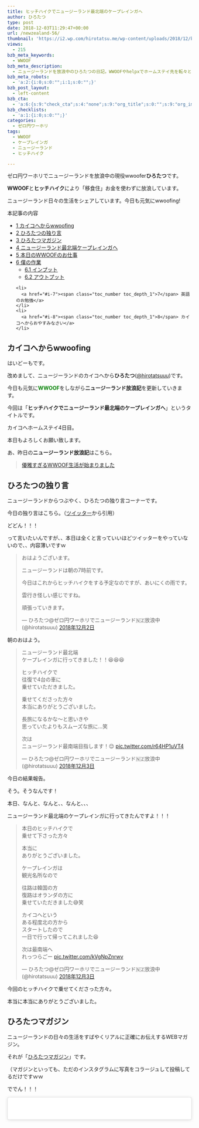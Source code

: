 ```yaml
---
title: ヒッチハイクでニュージーランド最北端のケープレインガへ
author: ひろたつ
type: post
date: 2018-12-03T11:29:47+00:00
url: /newzealand-56/
thumbnail: 'https://i2.wp.com/hirotatsu.me/wp-content/uploads/2018/12/b88de83fd0d4daa3710206d54c4ee801.png?fit=304%2C171&ssl=1'
views:
  - 215
bzb_meta_keywords:
  - WWOOF
bzb_meta_description:
  - ニュージーランドを放浪中のひろたつの日記。WWOOFやhelpxでホームステイ先を転々とし、ヒッチハイクで移動する。今日も元気にwwoofing！
bzb_meta_robots:
  - 'a:2:{i:0;s:0:"";i:1;s:0:"";}'
bzb_post_layout:
  - left-content
bzb_cta:
  - 'a:6:{s:9:"check_cta";s:4:"none";s:9:"org_title";s:0:"";s:9:"org_image";s:0:"";s:11:"org_content";s:0:"";s:15:"org_button_text";s:0:"";s:14:"org_button_url";s:0:"";}'
bzb_checklists:
  - 'a:1:{i:0;s:0:"";}'
categories:
  - ゼロ円ワーホリ
tags:
  - WWOOF
  - ケープレインガ
  - ニュージーランド
  - ヒッチハイク

---
```

ゼロ円ワーホリでニュージーランドを放浪中の現役wwoofer**ひろたつ**です。
  
**WWOOF**と**ヒッチハイク**により「移食住」お金を使わずに放浪しています。
  
ニュージーランド日々の生活をシェアしています。今日も元気にwwoofing!

<!--more-->

<div id="toc_container" class="toc_transparent no_bullets">
  <p class="toc_title">
    本記事の内容
  </p>
  
  <ul class="toc_list">
    <li>
      <a href="#wwoofing"><span class="toc_number toc_depth_1">1</span> カイコへからwwoofing</a>
    </li>
    <li>
      <a href="#i"><span class="toc_number toc_depth_1">2</span> ひろたつの独り言</a>
    </li>
    <li>
      <a href="#i-2"><span class="toc_number toc_depth_1">3</span> ひろたつマガジン</a>
    </li>
    <li>
      <a href="#i-3"><span class="toc_number toc_depth_1">4</span> ニュージーランド最北端ケープレインガへ</a>
    </li>
    <li>
      <a href="#WWOOF"><span class="toc_number toc_depth_1">5</span> 本日のWWOOFのお仕事</a>
    </li>
    <li>
      <a href="#i-4"><span class="toc_number toc_depth_1">6</span> 僕の作業</a><ul>
        <li>
          <a href="#i-5"><span class="toc_number toc_depth_2">6.1</span> インプット</a>
        </li>
        <li>
          <a href="#i-6"><span class="toc_number toc_depth_2">6.2</span> アウトプット</a>
        </li>
      </ul>
    </li>
    
    <li>
      <a href="#i-7"><span class="toc_number toc_depth_1">7</span> 英語のお勉強</a>
    </li>
    <li>
      <a href="#i-8"><span class="toc_number toc_depth_1">8</span> カイコへからおやすみなさい</a>
    </li>
  </ul>
</div>

## <span id="wwoofing">カイコへからwwoofing</span>

はいどーもです。
  
改めまして、ニュージーランドのカイコへから**ひろたつ**</a>(<a href="https://twitter.com/hirotatsuuu" rel="noopener" target="_blank">@hirotatsuuu</a>)です。
  
今日も元気に<span style="color: green; font-weight: bold;">WWOOF</span>をしながら**ニュージーランド放浪記**を更新していきます。

今回は「**ヒッチハイクでニュージーランド最北端のケープレインガへ**」というタイトルです。

カイコへホームステイ4日目。

本日もよろしくお願い致します。

あ、昨日の**ニュージーランド放浪記**はこちら。

<blockquote class="wp-embedded-content" data-secret="NwYk780WuS">
  <p>
    <a href="https://hirotatsu.me/newzealand-55/">優雅すぎるWWOOF生活が始まりました</a>
  </p>
</blockquote>

<iframe class="wp-embedded-content" sandbox="allow-scripts" security="restricted" style="position: absolute; clip: rect(1px, 1px, 1px, 1px);" src="https://hirotatsu.me/newzealand-55/embed/#?secret=NwYk780WuS" data-secret="NwYk780WuS" width="500" height="282" title="&#8220;優雅すぎるWWOOF生活が始まりました&#8221; &#8212; 世界のひろたつから" frameborder="0" marginwidth="0" marginheight="0" scrolling="no"></iframe>

## <span id="i">ひろたつの独り言</span>

ニュージーランドからつぶやく、ひろたつの独り言コーナーです。

今日の独り言はこちら。（<a href="https://twitter.com/hirotatsuuu" rel="noopener" target="_blank">ツイッター</a>から引用）

どどん！！！

って言いたいんですが、、本日は全くと言っていいほどツイッターをやっていないので、、内容薄いですｗ

<blockquote class="twitter-tweet" data-lang="ja">
  <p lang="ja" dir="ltr">
    おはようございます。
  </p>
  
  <p>
    ニュージーランドは朝の7時前です。
  </p>
  
  <p>
    今日はこれからヒッチハイクをする予定なのですが、あいにくの雨です。
  </p>
  
  <p>
    雲行き怪しい感じですね。
  </p>
  
  <p>
    頑張っていきます。
  </p>
  
  <p>
    &mdash; ひろたつ@ゼロ円ワーホリでニュージーランド🇳🇿放浪中 (@hirotatsuuu) <a href="https://twitter.com/hirotatsuuu/status/1069287473946099712?ref_src=twsrc%5Etfw">2018年12月2日</a>
  </p>
</blockquote>



朝のおはよう。

<blockquote class="twitter-tweet" data-lang="ja">
  <p lang="ja" dir="ltr">
    ニュージーランド最北端<br />ケープレインガに行ってきました！！😆😆😆
  </p>
  
  <p>
    ヒッチハイクで<br />往復で4台の車に<br />乗せていただきました。
  </p>
  
  <p>
    乗せてくださった方々<br />本当にありがとうございました。
  </p>
  
  <p>
    長旅になるかな〜と思いきや<br />思っていたよりもスムーズな旅に&#8230;笑
  </p>
  
  <p>
    次は<br />ニュージーランド最南端目指します！😌 <a href="https://t.co/r64HP1uVT4">pic.twitter.com/r64HP1uVT4</a>
  </p>
  
  <p>
    &mdash; ひろたつ@ゼロ円ワーホリでニュージーランド🇳🇿放浪中 (@hirotatsuuu) <a href="https://twitter.com/hirotatsuuu/status/1069537348008972289?ref_src=twsrc%5Etfw">2018年12月3日</a>
  </p>
</blockquote>



今日の結果報告。

そう。そうなんです！

本日、なんと、なんと、、なんと、、、

ニュージーランド最北端のケープレインガに行ってきたんですよ！！！

<blockquote class="twitter-tweet" data-lang="ja">
  <p lang="ja" dir="ltr">
    本日のヒッチハイクで<br />乗せて下さった方々
  </p>
  
  <p>
    本当に<br />ありがとうございました。
  </p>
  
  <p>
    ケープレインガは<br />観光名所なので
  </p>
  
  <p>
    往路は韓国の方<br />復路はオランダの方に<br />乗せていただきました😅笑
  </p>
  
  <p>
    カイコへという<br />ある程度北の方から<br />スタートしたので<br />一日で行って帰ってこれました😆
  </p>
  
  <p>
    次は最南端へ<br />れっつらごー <a href="https://t.co/kVgNpZnrwv">pic.twitter.com/kVgNpZnrwv</a>
  </p>
  
  <p>
    &mdash; ひろたつ@ゼロ円ワーホリでニュージーランド🇳🇿放浪中 (@hirotatsuuu) <a href="https://twitter.com/hirotatsuuu/status/1069547285732683777?ref_src=twsrc%5Etfw">2018年12月3日</a>
  </p>
</blockquote>



今回のヒッチハイクで乗せてくださった方々。

本当に本当にありがとうございました。

## <span id="i-2">ひろたつマガジン</span>

ニュージーランドの日々の生活をすばやくリアルに正確にお伝えするWEBマガジン。
  
それが「<a href="https://www.instagram.com/hirotatsu_mag" rel="noopener" target="_blank">ひろたつマガジン</a>」です。
  
（マガジンといっても、ただのインスタグラムに写真をコラージュして投稿してるだけですｗｗ

ででん！！！

<blockquote class="instagram-media" data-instgrm-permalink="https://www.instagram.com/p/Bq7CQVOg8sF/?utm_source=ig_embed&utm_medium=loading" data-instgrm-version="12" style=" background:#FFF; border:0; border-radius:3px; box-shadow:0 0 1px 0 rgba(0,0,0,0.5),0 1px 10px 0 rgba(0,0,0,0.15); margin: 1px; max-width:540px; min-width:326px; padding:0; width:99.375%; width:-webkit-calc(100% - 2px); width:calc(100% - 2px);">
  <div style="padding:16px;">
    <a href="https://www.instagram.com/p/Bq7CQVOg8sF/?utm_source=ig_embed&utm_medium=loading" style=" background:#FFFFFF; line-height:0; padding:0 0; text-align:center; text-decoration:none; width:100%;" target="_blank"> </p> 
    
    <div style=" display: flex; flex-direction: row; align-items: center;">
      <div style="background-color: #F4F4F4; border-radius: 50%; flex-grow: 0; height: 40px; margin-right: 14px; width: 40px;">
      </div>
      
      <div style="display: flex; flex-direction: column; flex-grow: 1; justify-content: center;">
        <div style=" background-color: #F4F4F4; border-radius: 4px; flex-grow: 0; height: 14px; margin-bottom: 6px; width: 100px;">
        </div>
        
        <div style=" background-color: #F4F4F4; border-radius: 4px; flex-grow: 0; height: 14px; width: 60px;">
        </div>
      </div>
    </div>
    
    <div style="padding: 19% 0;">
    </div>
    
    <div style="display:block; height:50px; margin:0 auto 12px; width:50px;">
      <svg width="50px" height="50px" viewBox="0 0 60 60" version="1.1" xmlns="https://www.w3.org/2000/svg" xmlns:xlink="https://www.w3.org/1999/xlink"><g stroke="none" stroke-width="1" fill="none" fill-rule="evenodd"><g transform="translate(-511.000000, -20.000000)" fill="#000000"><g><path d="M556.869,30.41 C554.814,30.41 553.148,32.076 553.148,34.131 C553.148,36.186 554.814,37.852 556.869,37.852 C558.924,37.852 560.59,36.186 560.59,34.131 C560.59,32.076 558.924,30.41 556.869,30.41 M541,60.657 C535.114,60.657 530.342,55.887 530.342,50 C530.342,44.114 535.114,39.342 541,39.342 C546.887,39.342 551.658,44.114 551.658,50 C551.658,55.887 546.887,60.657 541,60.657 M541,33.886 C532.1,33.886 524.886,41.1 524.886,50 C524.886,58.899 532.1,66.113 541,66.113 C549.9,66.113 557.115,58.899 557.115,50 C557.115,41.1 549.9,33.886 541,33.886 M565.378,62.101 C565.244,65.022 564.756,66.606 564.346,67.663 C563.803,69.06 563.154,70.057 562.106,71.106 C561.058,72.155 560.06,72.803 558.662,73.347 C557.607,73.757 556.021,74.244 553.102,74.378 C549.944,74.521 548.997,74.552 541,74.552 C533.003,74.552 532.056,74.521 528.898,74.378 C525.979,74.244 524.393,73.757 523.338,73.347 C521.94,72.803 520.942,72.155 519.894,71.106 C518.846,70.057 518.197,69.06 517.654,67.663 C517.244,66.606 516.755,65.022 516.623,62.101 C516.479,58.943 516.448,57.996 516.448,50 C516.448,42.003 516.479,41.056 516.623,37.899 C516.755,34.978 517.244,33.391 517.654,32.338 C518.197,30.938 518.846,29.942 519.894,28.894 C520.942,27.846 521.94,27.196 523.338,26.654 C524.393,26.244 525.979,25.756 528.898,25.623 C532.057,25.479 533.004,25.448 541,25.448 C548.997,25.448 549.943,25.479 553.102,25.623 C556.021,25.756 557.607,26.244 558.662,26.654 C560.06,27.196 561.058,27.846 562.106,28.894 C563.154,29.942 563.803,30.938 564.346,32.338 C564.756,33.391 565.244,34.978 565.378,37.899 C565.522,41.056 565.552,42.003 565.552,50 C565.552,57.996 565.522,58.943 565.378,62.101 M570.82,37.631 C570.674,34.438 570.167,32.258 569.425,30.349 C568.659,28.377 567.633,26.702 565.965,25.035 C564.297,23.368 562.623,22.342 560.652,21.575 C558.743,20.834 556.562,20.326 553.369,20.18 C550.169,20.033 549.148,20 541,20 C532.853,20 531.831,20.033 528.631,20.18 C525.438,20.326 523.257,20.834 521.349,21.575 C519.376,22.342 517.703,23.368 516.035,25.035 C514.368,26.702 513.342,28.377 512.574,30.349 C511.834,32.258 511.326,34.438 511.181,37.631 C511.035,40.831 511,41.851 511,50 C511,58.147 511.035,59.17 511.181,62.369 C511.326,65.562 511.834,67.743 512.574,69.651 C513.342,71.625 514.368,73.296 516.035,74.965 C517.703,76.634 519.376,77.658 521.349,78.425 C523.257,79.167 525.438,79.673 528.631,79.82 C531.831,79.965 532.853,80.001 541,80.001 C549.148,80.001 550.169,79.965 553.369,79.82 C556.562,79.673 558.743,79.167 560.652,78.425 C562.623,77.658 564.297,76.634 565.965,74.965 C567.633,73.296 568.659,71.625 569.425,69.651 C570.167,67.743 570.674,65.562 570.82,62.369 C570.966,59.17 571,58.147 571,50 C571,41.851 570.966,40.831 570.82,37.631"></path></g></g></g></svg>
    </div>
    
    <div style="padding-top: 8px;">
      <div style=" color:#3897f0; font-family:Arial,sans-serif; font-size:14px; font-style:normal; font-weight:550; line-height:18px;">
        View this post on Instagram
      </div>
    </div>
    
    <div style="padding: 12.5% 0;">
    </div>
    
    <div style="display: flex; flex-direction: row; margin-bottom: 14px; align-items: center;">
      <div>
        <div style="background-color: #F4F4F4; border-radius: 50%; height: 12.5px; width: 12.5px; transform: translateX(0px) translateY(7px);">
        </div>
        
        <div style="background-color: #F4F4F4; height: 12.5px; transform: rotate(-45deg) translateX(3px) translateY(1px); width: 12.5px; flex-grow: 0; margin-right: 14px; margin-left: 2px;">
        </div>
        
        <div style="background-color: #F4F4F4; border-radius: 50%; height: 12.5px; width: 12.5px; transform: translateX(9px) translateY(-18px);">
        </div>
      </div>
      
      <div style="margin-left: 8px;">
        <div style=" background-color: #F4F4F4; border-radius: 50%; flex-grow: 0; height: 20px; width: 20px;">
        </div>
        
        <div style=" width: 0; height: 0; border-top: 2px solid transparent; border-left: 6px solid #f4f4f4; border-bottom: 2px solid transparent; transform: translateX(16px) translateY(-4px) rotate(30deg)">
        </div>
      </div>
      
      <div style="margin-left: auto;">
        <div style=" width: 0px; border-top: 8px solid #F4F4F4; border-right: 8px solid transparent; transform: translateY(16px);">
        </div>
        
        <div style=" background-color: #F4F4F4; flex-grow: 0; height: 12px; width: 16px; transform: translateY(-4px);">
        </div>
        
        <div style=" width: 0; height: 0; border-top: 8px solid #F4F4F4; border-left: 8px solid transparent; transform: translateY(-4px) translateX(8px);">
        </div>
      </div>
    </div>
    
    <div style="display: flex; flex-direction: column; flex-grow: 1; justify-content: center; margin-bottom: 24px;">
      <div style=" background-color: #F4F4F4; border-radius: 4px; flex-grow: 0; height: 14px; margin-bottom: 6px; width: 224px;">
      </div>
      
      <div style=" background-color: #F4F4F4; border-radius: 4px; flex-grow: 0; height: 14px; width: 144px;">
      </div>
    </div>
    
    <p>
      </a>
    </p>
    
    <p style=" color:#c9c8cd; font-family:Arial,sans-serif; font-size:14px; line-height:17px; margin-bottom:0; margin-top:8px; overflow:hidden; padding:8px 0 7px; text-align:center; text-overflow:ellipsis; white-space:nowrap;">
      <a href="https://www.instagram.com/p/Bq7CQVOg8sF/?utm_source=ig_embed&utm_medium=loading" style=" color:#c9c8cd; font-family:Arial,sans-serif; font-size:14px; font-style:normal; font-weight:normal; line-height:17px; text-decoration:none;" target="_blank">ひろたつマガジンさん(@hirotatsu_mag)がシェアした投稿</a> &#8211; <time style=" font-family:Arial,sans-serif; font-size:14px; line-height:17px;" datetime="2018-12-03T10:49:42+00:00">2018年12月月3日午前2時49分PST</time>
    </p></div> </blockquote> 
    
    <p>
    </p>
    
    <p>
      一言で言えば上のツイートの写真のコラージュですｗ
    </p>
    
    <p>
      本日やったことはこれしか無いので笑
    </p>
    
    <p>
      「ふとおもい ヒッチハイクで　たびにでる」<br /> by ひろたつ
    </p>
    
    <p>
      フォローお待ちしてます😉<br /> 👉<a href="https://www.instagram.com/hirotatsu_mag" rel="noopener" target="_blank">ひろたつマガジン</a>
    </p>
    
    <p>
      あ、こちらもよければぜひぜひ〜<br /> 👉<a href="https://www.instagram.com/hirotatsuuuu" rel="noopener" target="_blank">世界のひろたつから</a>
    </p>
    
    <h2>
      <span id="i-3">ニュージーランド最北端ケープレインガへ</span>
    </h2>
    
    <p>
      というわけで、上で何度も話が出ていますが、<br /> 本日、ニュージーランドの最北端である「ケープレインガ」にヒッチハイクで行ってきました！！！
    </p>
    
    <p>
      いえい！！！！
    </p>
    
    <p>
      これは嬉しいですね。<br /> ヒッチハイクニュージーランド一周の一つのポイントなので、とても大切な一日となりました。
    </p>
    
    <p>
      今回乗せて下さったのは4台の車です。
    </p>
    
    <p>
      今いるところが「カイコへ」というところで、ある程度北の方まで来ているので、そんなに遠くなかったです。<br /> （距離としたら200km無いくらいだと思います）
    </p>
    
    <p>
      ケープレインガは観光名所となっているため<br /> ヒッチハイクで乗せて下さったのが、
    </p>
    
    <p>
      往路は韓国の方<br /> 復路はオランダの方
    </p>
    
    <p>
      というね。<br /> とてもグローバルに富んだヒッチハイク旅となりました。
    </p>
    
    <p>
      そして、最後に、、
    </p>
    
    <p>
      ぼくの予定では「カイコへ」まで戻ってくればホストが迎えに来てくれると思っていたんですが、、<br /> ちょっと手違いで、迎えに来てもらえないということで、<br /> 頑張ってヒッチハイクで帰ることになった僕が、<br /> カイコへの街を右往左往していると、<br /> とある車の中から声がしましてですね。
    </p>
    
    <p>
      「助けが必要かい？」
    </p>
    
    <p>
      と聞かれて、、今の状況を話すと、<br /> なんと、<br /> その方今のホームレス先のホストのことを知っていまして、それで送ってくれる事になりました！<br /> いや〜<br /> 世界は狭い！<br /> いや、この街が狭いのか？笑
    </p>
    
    <p>
      そのへんはさておき、<br /> とりあえず、一旦家に帰ってからねと言われてついていくと、<br /> 家に招かれて、<br /> ホットチョコレートを飲みながら、<br /> 子供がゲーム（フォートナイト）をしているのを見て、<br /> ごはんの時間になって<br /> まさかのご飯もご一緒して<br /> そのままホームステイ先まで送ってくださいました。
    </p>
    
    <p>
      ま、じ、で、！！！
    </p>
    
    <p>
      優しすぎです。。。
    </p>
    
    <p>
      この優しさは、、相当刺さりました。<br /> こんなにも「親切心」を感じることってなかなかないです。
    </p>
    
    <p>
      ヒッチハイクは僕がアピールしてお願いして乗せて頂くパターンなのですが、<br /> 今回は「どうしたの？」「困ってるの？」っていう声から始まったので、、<br /> すごく嬉しかったです。
    </p>
    
    <p>
      僕もこういう人になりたい。<br /> というより、絶対なる。<br /> そう心に誓いました。
    </p>
    
    <p>
      こうやって人は親切を受けて親切な人になっていくんですかね。<br /> 優しさってその場で終わらずに、どんどん未来に連鎖していくんだなって感じました。
    </p>
    
    <p>
      この方は「マオリ」の方で、なんかマオリが一気に好きになりました笑
    </p>
    
    <p>
      という感じのヒッチハイク旅の締めくくりとなりました。
    </p>
    
    <p>
      本当にありがとうございました。
    </p>
    
    <h2>
      <span id="WWOOF">本日のWWOOFのお仕事</span>
    </h2>
    
    <p>
      なし。
    </p>
    
    <p>
      だって今日は僕のOFFの日だもん！
    </p>
    
    <h2>
      <span id="i-4">僕の作業</span>
    </h2>
    
    <p>
      本日、僕が行ったインプットやアウトプット、その他諸々をシェアします。<br /> （遊んでばっかりじゃないですよってことを伝えるために、、、
    </p>
    
    <p>
      何かの参考になればと思います。
    </p>
    
    <h3>
      <span id="i-5">インプット</span>
    </h3>
    
    <p>
      なし。
    </p>
    
    <p>
      だって今日はずっと活動してたんだもん。
    </p>
    
    <h3>
      <span id="i-6">アウトプット</span>
    </h3>
    
    <ul>
      <li>
        ツイート 3件
      </li>
      <li>
        インスタ 2件
      </li>
      <li>
        ブログ 1件
      </li>
    </ul>
    
    <p>
      こんなもんですね笑
    </p>
    
    <h2>
      <span id="i-7">英語のお勉強</span>
    </h2>
    
    <p>
      ここでは、毎日僕が新しく覚えた英語を3つご紹介します。<br /> 僕の英語力の低さが露呈しますが、、しゃーなしｗ
    </p>
    
    <ul>
      <li>
        Kia ora こんにちは
      </li>
      <li>
        bamboo 竹
      </li>
      <li>
        quite かなり、とても
      </li>
    </ul>
    
    <p>
      1つ目はマオリ語です。笑<br /> とても良く聞きますし、目にします。（ニュージーランドでは。笑）<br /> 3つ目はなんかオランダの方と話していたらすごい聞きました。
    </p>
    
    <h2>
      <span id="i-8">カイコへからおやすみなさい</span>
    </h2>
    
    <p>
      本日のWWOOFな一日はいかがだったでしょうか。<br /> ワーホリや留学を考えてる人、WWOOFやhelpx,workawayを使ってホームステイをしようと考えてる人、お金を使わずに海外に長期滞在しようと考えてる人へ、何かの参考になれば幸いです。
    </p>
    
    <p>
      以上、<span style="color: blue; font-weight: bold;">住所不定無職でニュージーランドを放浪</span>しながらカイコへでwwoofingをしている<strong>ひろたつ</strong></a>(<a href="https://twitter.com/hirotatsuuu" rel="noopener" target="_blank">@hirotatsuuu</a>)の一日でした。
    </p>
    
    <p>
      最後まで読んでくださり、ありがとうございました。<br /> 僕のニュージーランド放浪はこれからも続きます。<br /> なので、明日の<strong>ニュージーランド放浪記</strong>もぜひ見てくださいな〜<br /> コメント等もお待ちしてます😉
    </p>
    
    <hr />
    
    <p>
      「世界のひろたつから」では、ニュージーランド放浪記以外にも様々な記事を公開しています。<br /> 興味がありましたら、何かの参考にしてください。
    </p>
    
    <p>
      僕がニュージーランドを放浪している理由は<strong>英語</strong>のためです。
    </p>
    
    <blockquote class="wp-embedded-content" data-secret="UPAPst5LoK">
      <p>
        <a href="https://hirotatsu.me/why-english-speaking/">なぜ僕が英語を喋れるようになりたいのか？</a>
      </p>
    </blockquote>
    
    <p>
      <iframe class="wp-embedded-content" sandbox="allow-scripts" security="restricted" style="position: absolute; clip: rect(1px, 1px, 1px, 1px);" src="https://hirotatsu.me/why-english-speaking/embed/#?secret=UPAPst5LoK" data-secret="UPAPst5LoK" width="500" height="282" title="&#8220;なぜ僕が英語を喋れるようになりたいのか？&#8221; &#8212; 世界のひろたつから" frameborder="0" marginwidth="0" marginheight="0" scrolling="no"></iframe>
    </p>
    
    <p>
      WWOOFってなーに？という方はこちらの記事をチェック。
    </p>
    
    <blockquote class="wp-embedded-content" data-secret="2UI7GGH9le">
      <p>
        <a href="https://hirotatsu.me/wwoof-nz/">ニュージーランドでWWOOFを使ってホームステイしてみた</a>
      </p>
    </blockquote>
    
    <p>
      <iframe class="wp-embedded-content" sandbox="allow-scripts" security="restricted" style="position: absolute; clip: rect(1px, 1px, 1px, 1px);" src="https://hirotatsu.me/wwoof-nz/embed/#?secret=2UI7GGH9le" data-secret="2UI7GGH9le" width="500" height="282" title="&#8220;ニュージーランドでWWOOFを使ってホームステイしてみた&#8221; &#8212; 世界のひろたつから" frameborder="0" marginwidth="0" marginheight="0" scrolling="no"></iframe>
    </p>
    
    <div style="font-size: 0px; height: 0px; line-height: 0px; margin: 0; padding: 0; clear: both;">
    </div>

